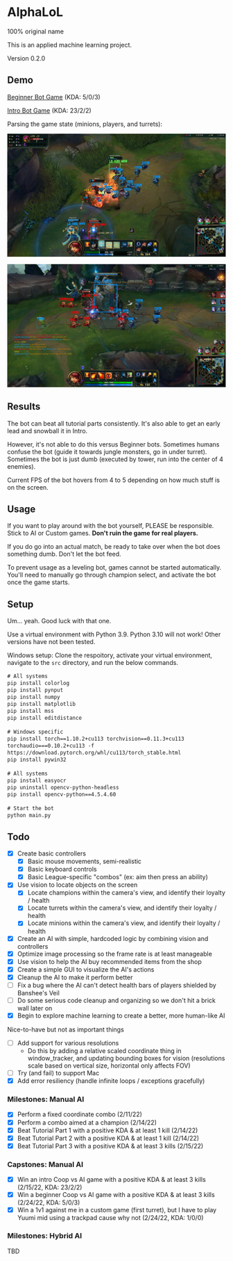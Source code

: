 # AlphaLoL

100% original name

This is an applied machine learning project.

Version 0.2.0

## Demo

[Beginner Bot Game](#) (KDA: 5/0/3)

[Intro Bot Game](https://www.youtube.com/watch?v=1myX82e-rvc&list=PLMhnlK6gpgE8hznQT_UEJ6PEKKHFgOIqW&index=4) (KDA: 23/2/2)

Parsing the game state (minions, players, and turrets):

![Vision Demo 3](img/demo/vision_demo3.jpg)

![Vision Demo 5](img/demo/vision_demo5.jpg)

## Results

The bot can beat all tutorial parts consistently. It's also able to get an early lead and snowball it in Intro.

However, it's not able to do this versus Beginner bots. Sometimes humans confuse the bot (guide it towards jungle monsters, go in under turret). Sometimes the bot is just dumb (executed by tower, run into the center of 4 enemies).

Current FPS of the bot hovers from 4 to 5 depending on how much stuff is on the screen.

## Usage

If you want to play around with the bot yourself, PLEASE be responsible. Stick to AI or Custom games. **Don't ruin the game for real players.**

If you do go into an actual match, be ready to take over when the bot does something dumb. Don't let the bot feed.

To prevent usage as a leveling bot, games cannot be started automatically. You'll need to manually go through champion select, and activate the bot once the game starts.

## Setup

Um... yeah. Good luck with that one.

Use a virtual environment with Python 3.9. Python 3.10 will not work! Other versions have not been tested.

Windows setup:
Clone the respoitory, activate your virtual environment, navigate to the `src` directory, and run the below commands.
```shell
# All systems
pip install colorlog
pip install pynput
pip install numpy
pip install matplotlib
pip install mss
pip install editdistance

# Windows specific
pip install torch==1.10.2+cu113 torchvision==0.11.3+cu113 torchaudio===0.10.2+cu113 -f https://download.pytorch.org/whl/cu113/torch_stable.html
pip install pywin32

# All systems
pip install easyocr
pip uninstall opencv-python-headless
pip install opencv-python==4.5.4.60

# Start the bot
python main.py
```

## Todo

- [X] Create basic controllers
  - [X] Basic mouse movements, semi-realistic
  - [X] Basic keyboard controls
  - [X] Basic League-specific "combos" (ex: aim then press an ability)
- [X] Use vision to locate objects on the screen
  - [X] Locate champions within the camera's view, and identify their loyalty / health
  - [X] Locate turrets within the camera's view, and identify their loyalty / health
  - [X] Locate minions within the camera's view, and identify their loyalty / health
- [X] Create an AI with simple, hardcoded logic by combining vision and controllers
- [X] Optimize image processing so the frame rate is at least manageable
- [X] Use vision to help the AI buy recommended items from the shop
- [X] Create a simple GUI to visualize the AI's actions
- [X] Cleanup the AI to make it perform better
- [ ] Fix a bug where the AI can't detect health bars of players shielded by Banshee's Veil
- [ ] Do some serious code cleanup and organizing so we don't hit a brick wall later on
- [X] Begin to explore machine learning to create a better, more human-like AI

Nice-to-have but not as important things
- [ ] Add support for various resolutions
  - Do this by adding a relative scaled coordinate thing in window_tracker, and updating bounding boxes for vision (resolutions scale based on vertical size, horizontal only affects FOV)
- [ ] Try (and fail) to support Mac
- [X] Add error resiliency (handle infinite loops / exceptions gracefully)

### Milestones: Manual AI

  - [X] Perform a fixed coordinate combo (2/11/22)
  - [X] Perform a combo aimed at a champion (2/14/22)
  - [X] Beat Tutorial Part 1 with a positive KDA & at least 1 kill (2/14/22)
  - [X] Beat Tutorial Part 2 with a positive KDA & at least 1 kill (2/14/22)
  - [X] Beat Tutorial Part 3 with a positive KDA & at least 3 kills (2/15/22)

### Capstones: Manual AI

  - [X] Win an intro Coop vs AI game with a positive KDA & at least 3 kills (2/15/22, KDA: 23/2/2)
  - [X] Win a beginner Coop vs AI game with a positive KDA & at least 3 kills (2/24/22, KDA: 5/0/3)
  - [X] Win a 1v1 against me in a custom game (first turret), but I have to play Yuumi mid using a trackpad cause why not (2/24/22, KDA: 1/0/0)

### Milestones: Hybrid AI

TBD
